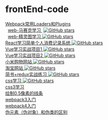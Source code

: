 # frontEnd-code
   [ Webpack常用Loaders和Plugins ]( https://github.com/pheromone/frontEnd-learn/blob/master/Webpack%E5%B8%B8%E7%94%A8Loaders%E5%92%8CPlugins.md )    <br/>
   [ web-马赛克学习 ]( https://github.com/pheromone/web-mosaic )  [![GitHub stars](https://img.shields.io/github/stars/pheromone/web-mosaic.svg?style=social&label=Stars)](https://github.com/pheromone/web-mosaic)   <br/>
   [ web-精灵图学习 ]( https://github.com/pheromone/sprite-sheet ) [![GitHub stars](https://img.shields.io/github/stars/pheromone/sprite-sheet.svg?style=social&label=Stars)](https://github.com/pheromone/sprite-sheet)    <br/>
   [ React学习简单个人消费记录系统 ](  https://github.com/pheromone/react-accounts ) [![GitHub stars](https://img.shields.io/github/stars/pheromone/react-accounts.svg?style=social&label=Stars)](https://github.com/pheromone/react-accounts)     <br/>
   [ Vue学习实战项目1 ](   https://github.com/pheromone/vue_demo )  [![GitHub stars](https://img.shields.io/github/stars/pheromone/vue_demo.svg?style=social&label=Stars)](https://github.com/pheromone/vue_demo)   <br/>
   [ Vue学习实战项目2 ](     https://github.com/pheromone/order_pos) [![GitHub stars](https://img.shields.io/github/stars/pheromone/order_pos.svg?style=social&label=Stars)](https://github.com/pheromone/order_pos)    <br/>
   [ 小米购物网站 ](   https://github.com/pheromone/xiaomi )   [![GitHub stars](https://img.shields.io/github/stars/pheromone/xiaomi.svg?style=social&label=Stars)](https://github.com/pheromone/xiaomi)    <br/>
   [ 淘宝网站 ](   https://github.com/pheromone/taobao )  [![GitHub stars](https://img.shields.io/github/stars/pheromone/taobao.svg?style=social&label=Stars)](https://github.com/pheromone/taobao)    <br/>
   [ 简书+redux实战练习 ](   https://github.com/pheromone/react_jianshu ) [![GitHub stars](https://img.shields.io/github/stars/pheromone/react_jianshu.svg?style=social&label=Stars)](https://github.com/pheromone/react_jianshu)   <br/>
   [ css学习 ](   https://github.com/pheromone/cssStudy )  [![GitHub stars](https://img.shields.io/github/stars/pheromone/cssStudy.svg?style=social&label=Stars)](https://github.com/pheromone/cssStudy)    <br/>
   [ css3学习 ](   https://www.php.cn/course/180.html )    <br/>
   [ 绘制0.5像素的线条 ](  https://github.com/pheromone/cssStudy/tree/master/%E7%BB%98%E5%88%B6%E5%8D%8A%E5%83%8F%E7%B4%A0%E7%9A%84%E6%96%B9%E6%B3%95 )    <br/>
   [ webpack3入门 ](   https://edu.51cto.com/center/course/lesson/index?id=229019 )    <br/>
   [ webpack4入门 ](     http://webpack.html.cn/ )    <br/>
   [ 伪元素（伪对象）和伪类的区别 ](      https://blog.csdn.net/weixin_39173093/article/details/80685499 )    <br/>




  

   

